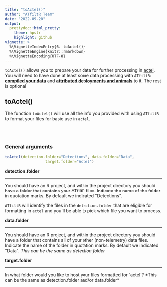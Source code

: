 ```yaml
---
title: "toActel()"
author: "ATfiltR Team"
date: "2022-09-20"
output:
  prettydoc::html_pretty:
    theme: hpstr
    highlight: github
vignette: >
  %\VignetteIndexEntry{6. toActel()}
  %\VignetteEngine{knitr::rmarkdown}
  %\VignetteEncoding{UTF-8}
---
```


`toActel()` allows you to prepare your data for further processing in [actel](https://github.com/hugomflavio/actel). You will need to have done at least some data processing with `ATfiltR`: [**compiled your data**](CompileDatavignette.html) and [**attributed deployments and animals**](wWindowvignette.html) to it. The rest is optional


## toActel()

The function `toActel()` will use all the info you provided with using `ATfiltR` to format your files for basic use in `actel`.



<br />
<br />  

### General arguments  


```r
toActel(detection.folder="Detections", data.folder="Data",
                  target.folder="Actel")
```

**detection.folder**  
<hr />

You should have an R project, and within the project directory you should have a folder that contains your ATfiltR files. Indicate the name of the folder in quotation marks. By default we indicated "Detections". 

`ATfiltR` will identify the files in the `detection.folder` that are eligible for formatting in `actel` and you'll be able to pick which file you want to process.

**data.folder**  
<hr />

You should have an R project, and within the project directory you should have a folder that contains all of your other (non-telemetry) data files. Indicate the name of the folder in quotation marks. By default we indicated "Data". *This can be the same as detection.folder*


**target.folder**  
<hr />
In what folder would you like to host your files formatted for `actel`? *This can be the same as detection.folder and/or data.folder*

